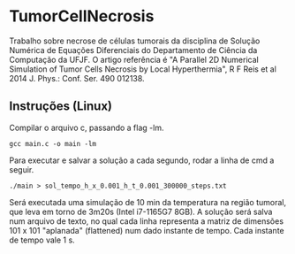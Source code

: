 # TumorCellNecrosis

Trabalho sobre necrose de células tumorais da disciplina de Solução Numérica de Equações Diferenciais do Departamento de Ciência da Computação da UFJF. 
O artigo referência é "A Parallel 2D Numerical Simulation of Tumor Cells Necrosis by Local Hyperthermia", R F Reis et al 2014 J. Phys.: Conf. Ser. 490 012138. 

## Instruções (Linux)
Compilar o arquivo c, passando a flag -lm.
```
gcc main.c -o main -lm
```

Para executar e salvar a solução a cada segundo, rodar a linha de cmd a seguir. 
```
./main > sol_tempo_h_x_0.001_h_t_0.001_300000_steps.txt
```

Será executada uma simulação de 10 min da temperatura na região tumoral, que leva em torno de 3m20s (Intel i7-1165G7 8GB). 
A solução será salva num arquivo de texto, no qual cada linha representa a matriz de dimensões 101 x 101 "aplanada" (flattened) num dado instante de tempo. 
Cada instante de tempo vale 1 s. 
